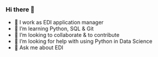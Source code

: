 ### Hi there 👋

- 🔭 I work as EDI application manager
- 🌱 I’m learning Python, SQL & Git
- 👯 I’m looking to collaborate & to contribute
- 🤔 I’m looking for help with using Python in Data Science
- 💬 Ask me about EDI
